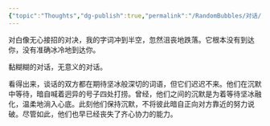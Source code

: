 ```yaml
---
{"topic":"Thoughts","dg-publish":true,"permalink":"/RandomBubbles/对话/","dgPassFrontmatter":true,"noteIcon":""}
---
```



对白像无心接招的对决，我的字词冲到半空，忽然沮丧地跌落。它根本没有到达你，没有准确冰冷地到达你。

黏糊糊的对话，无意义的对话。

看得出来，谈话的双方都在期待坚冰般深切的词语，但它们迟迟不来。他们在沉默中等待，暗自喊着迥异的号子四处打捞。曾经，他们之间的沉默是为着等待坚冰融化，温柔地淌入心底。此刻他们保持沉默，不将彼此暗自正向对方靠近的努力说破。尽管如此，他们也早已经丧失了齐心协力的能力。